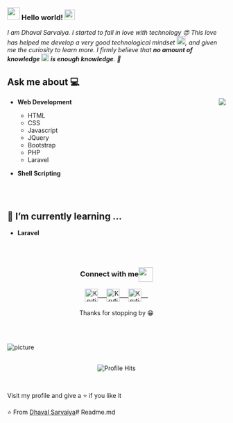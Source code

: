 ### <img src="https://github.com/Iamdivyeshh/Iamdivyeshh/blob/master/Assets/Hi.gif" width="29px"> Hello world!&nbsp;<img src="https://github.com/Iamdivyeshh/Iamdivyeshh/blob/master/Assets/Earth.gif" width="24px">
<em>I am Dhaval Sarvaiya. I started to fall in love with technology 😍 This love has helped me develop a very good technological mindset <img src="https://github.com/iamdivyeshh/iamdivyeshh/blob/master/Assets/PC.gif" height="20px"/>, and given me the curiosity to learn more. I firmly believe that **no amount of knowledge <img src="https://github.com/Iamdivyeshh/Iamdivyeshh/blob/master/Assets/Rocket.gif" height="18px"> is enough knowledge**. 🧠</em>
 <br/>
## Ask me about :computer: 

<img align="right" src="https://github.com/Iamdivyeshh/Iamdivyeshh/blob/master/Assets/Developer.gif"/>

- **Web Development**
    - HTML
    - CSS
    - Javascript
    - JQuery
    - Bootstrap
    - PHP
    - Laravel
  
- **Shell Scripting**




<br/><br/>

## 🌱 I’m currently learning ...
- **Laravel**
<br/>
  <br/>


<div align="center">
  <h3 align="center">Connect with me<img align="center" src="https://github.com/Iamdivyeshh/Iamdivyeshh/blob/master/Assets/Handshake.gif" height="33px" /></h3> 
</div>
<p align="center">
 <a href="#" target="blank">
  <img align="center" alt="Krutik Naina LinkedIn" width="30px" src="https://www.vectorlogo.zone/logos/linkedin/linkedin-icon.svg" /> &nbsp; &nbsp;
 </a>
 <a href="https://www.instagram.com/dhaval._.sarvaiya/" target="blank">
  <img align="center" alt="Krutik Naina Instagram" width="30px" src="https://www.vectorlogo.zone/logos/instagram/instagram-icon.svg" /> &nbsp; &nbsp;
 </a>
 <a href="#" target="blank">
  <img align="center" alt="Krutik Naina Twitter" width="30px" src="https://www.vectorlogo.zone/logos/twitter/twitter-official.svg" /> &nbsp; &nbsp;
 </a>
 
  <br/>
  <br/>
  Thanks for stopping by 😁<br/>
</p>
<br />
<br />

![picture](https://raw.githubusercontent.com/saadeghi/saadeghi/master/dino.gif)
<br />
<br />

<p align="center"><img alt="Profile Hits" src="https://hits.seeyoufarm.com/api/count/incr/badge.svg?url=https%3A%2F%2Fgithub.com%2FIamdivyeshh%2F" /></p>
<br/>
<p>
Visit my profile and give a ⭐️ if you like it</p>

⭐️ From [Dhaval Sarvaiya](https://github.com/Dhaval-Sarvaiya)# Readme.md
